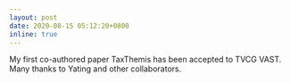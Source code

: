 ```yaml
---
layout: post
date: 2020-08-15 05:12:20+0800
inline: true
---
```


My first co-authored paper TaxThemis has been accepted to TVCG VAST. Many thanks to Yating and other collaborators.
